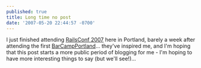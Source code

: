 ```yaml
---
published: true
title: Long time no post
date: '2007-05-20 22:44:57 -0700'
---
```

I just finished attending <a href="http://conferences.oreillynet.com/rails/"
target="_blank">RailsConf 2007</a> here in Portland, barely a week after
attending the first <a href="http://barcamp.pbwiki.com/BarCampPortland1"
target="_blank">BarCampPortland</a>... they've inspired me, and I'm hoping
that this post starts a more public period of blogging for me - I'm hoping to
have more interesting things to say (but we'll see!)...
